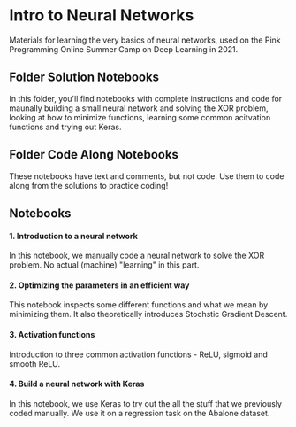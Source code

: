 # Intro to Neural Networks
Materials for learning the very basics of neural networks, used on the Pink Programming Online Summer Camp on Deep Learning in 2021.

## Folder Solution Notebooks
In this folder, you'll find notebooks with complete instructions and code for maunally building a small neural network and solving the XOR problem, looking at how to minimize functions, learning some common acitvation functions and trying out Keras.

## Folder Code Along Notebooks
These notebooks have text and comments, but not code. Use them to code along from the solutions to practice coding!

## Notebooks
#### 1. Introduction to a neural network
In this notebook, we manually code a neural network to solve the XOR problem. No actual (machine) "learning" in this part.

#### 2. Optimizing the parameters in an efficient way
This notebook inspects some different functions and what we mean by minimizing them. It also theoretically introduces Stochstic Gradient Descent. 

#### 3. Activation functions
Introduction to three common activation functions - ReLU, sigmoid and smooth ReLU.

#### 4. Build a neural network with Keras
In this notebook, we use Keras to try out the all the stuff that we previously coded manually. We use it on a regression task on the Abalone dataset.
